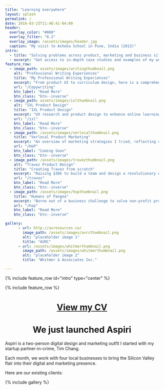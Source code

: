 ```yaml
---
title: "Learning everywhere"
layout: splash
permalink: /
date: 2016-03-23T11:48:41-04:00
header:
  overlay_color: "#000"
  overlay_filter: "0.2"
  overlay_image: /assets/images/header.jpg
  caption: "My visit to Ashoka School in Pune, India (2013)"
intro:
  - title: "Solving problems across product, marketing and business silos"
  - excerpt: "Get access to in-depth case studies and examples of my work in product design, marketing and business strategy. This website is also a way for me to document and reflect on my learning journey to becoming a product manager."
feature_row:
  - image_path: assets/images/writingthumbnail.png
    alt: "Professional Writing Experiences"
    title: "My Professional Writing Experiences"
    excerpt: "From product UI to curriculum design, here is a comprehensive list of my professional writing samples."
    url: "/Copywriting"
    btn_label: "Read More"
    btn_class: "btn--inverse"
  - image_path: assets/images/ixlthumbnail.png
    alt: "IXL Product Design"
    title: "IXL Product Design"
    excerpt: "UX research and product design to enhance online learning experience of students and create the new homework assignment feature"
    url: "/ixl"
    btn_label: "Read More"
    btn_class: "btn--inverse"
  - image_path: /assets/images/verlocalthumbnail.png
    title: "Verlocal Product Marketing"
    excerpt: "An overview of marketing strategies I tried, reflecting on their successes and failures."
    url: "/HoP"
    btn_label: "Coming Soon"
    btn_class: "btn--inverse"
  - image_path: /assets/images/travezthumbnail.png
    alt: "Travez Product Design"
    title: "Creating Travez from scratch"
    excerpt: "Raising $30k to build a team and design a revolutionary experience for how we discover and plan travel. "
    url: "/travez"
    btn_label: "Read More"
    btn_class: "btn--inverse"
  - image_path: /assets/images/hopthumbnail.png
    title: "Humans of Pangea"
    excerpt: "Borne out of a business challenge to solve non-profit problems, HoP provides a new way for organisations and causes to recruit and manage volunteer resources."
    url: "/hop"
    btn_label: "Read More"
    btn_class: "btn--inverse"

gallery:
      - url: http://avresources.co/
        image_path: /assets/images/avrcthumbnail.png
        alt: "placeholder image 1"
        title: "AVRC"
      - url: /assets/images/whitmerthumbnail.png
        image_path: /assets/images/whitmerthumbnail.png
        alt: "placeholder image 2"
        title: "Whitmer & Associates Inc."

---
```


{% include feature_row id="intro" type="center" %}

{% include feature_row %}

# <center>[View my CV](https://drive.google.com/open?id=0BzlTeV_7Y9K2S2h2VHJocTdYRGc)</center>

# <center>We just launched Aspiri</center>

Aspiri is a two-person digital design and marketing outfit I started with my startup partner-in-crime, Tim Chang.

<p>Each month, we work with four local businesses to bring the Silicon Valley flair into their digital and marketing presence.</p>

Here are our existing clients:

{% include gallery %}
